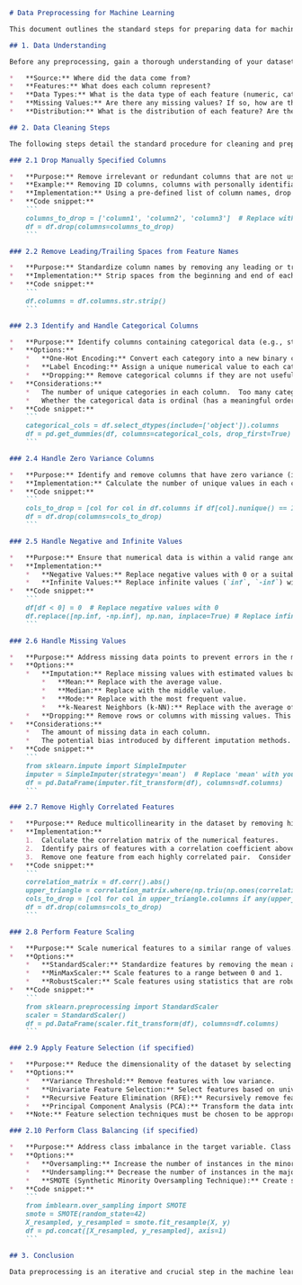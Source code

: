```markdown
# Data Preprocessing for Machine Learning

This document outlines the standard steps for preparing data for machine learning (ML) tasks. Proper preprocessing is crucial for building effective and reliable ML models.

## 1. Data Understanding

Before any preprocessing, gain a thorough understanding of your dataset:

*   **Source:** Where did the data come from?
*   **Features:** What does each column represent?
*   **Data Types:** What is the data type of each feature (numeric, categorical, etc.)?
*   **Missing Values:** Are there any missing values? If so, how are they represented?
*   **Distribution:** What is the distribution of each feature? Are there any outliers?

## 2. Data Cleaning Steps

The following steps detail the standard procedure for cleaning and preparing your data for ML.

### 2.1 Drop Manually Specified Columns

*   **Purpose:** Remove irrelevant or redundant columns that are not useful for the model. These are columns you *know* should be excluded.
*   **Example:** Removing ID columns, columns with personally identifiable information (PII), or features that are known to be irrelevant to the target variable.
*   **Implementation:** Using a pre-defined list of column names, drop them from the DataFrame.
*   **Code snippet:**
    ```
    columns_to_drop = ['column1', 'column2', 'column3']  # Replace with your column names
    df = df.drop(columns=columns_to_drop)
    ```

### 2.2 Remove Leading/Trailing Spaces from Feature Names

*   **Purpose:** Standardize column names by removing any leading or trailing spaces. This prevents errors caused by inconsistent naming.
*   **Implementation:** Strip spaces from the beginning and end of each column name.
*   **Code snippet:**
    ```
    df.columns = df.columns.str.strip()
    ```

### 2.3 Identify and Handle Categorical Columns

*   **Purpose:** Identify columns containing categorical data (e.g., strings, objects) and decide how to handle them.
*   **Options:**
    *   **One-Hot Encoding:** Convert each category into a new binary column.
    *   **Label Encoding:** Assign a unique numerical value to each category.
    *   **Dropping:** Remove categorical columns if they are not useful or difficult to encode properly.
*   **Considerations:**
    *   The number of unique categories in each column.  Too many categories can lead to high dimensionality.
    *   Whether the categorical data is ordinal (has a meaningful order) or nominal (no meaningful order).  Different encoding techniques are appropriate for different types of categorical data.
*   **Code snippet:**
    ```
    categorical_cols = df.select_dtypes(include=['object']).columns
    df = pd.get_dummies(df, columns=categorical_cols, drop_first=True) # Example: One-Hot Encoding
    ```

### 2.4 Handle Zero Variance Columns

*   **Purpose:** Identify and remove columns that have zero variance (i.e., all values are the same). These columns provide no information to the model.
*   **Implementation:** Calculate the number of unique values in each column and remove those with only one unique value.
*   **Code snippet:**
    ```
    cols_to_drop = [col for col in df.columns if df[col].nunique() == 1]
    df = df.drop(columns=cols_to_drop)
    ```

### 2.5 Handle Negative and Infinite Values

*   **Purpose:** Ensure that numerical data is within a valid range and does not contain any unexpected values that can cause issues in further processing or modeling.
*   **Implementation:**
    *   **Negative Values:** Replace negative values with 0 or a suitable minimum value if negative values are not semantically meaningful.
    *   **Infinite Values:** Replace infinite values (`inf`, `-inf`) with NaN (Not a Number).
*   **Code snippet:**
    ```
    df[df < 0] = 0  # Replace negative values with 0
    df.replace([np.inf, -np.inf], np.nan, inplace=True) # Replace infinite values with NaN
    ```

### 2.6 Handle Missing Values

*   **Purpose:** Address missing data points to prevent errors in the model training process and avoid introducing bias.
*   **Options:**
    *   **Imputation:** Replace missing values with estimated values based on other data points in the column. Common imputation strategies include:
        *   **Mean:** Replace with the average value.
        *   **Median:** Replace with the middle value.
        *   **Mode:** Replace with the most frequent value.
        *   **k-Nearest Neighbors (k-NN):** Replace with the average of the k-nearest neighbors.
    *   **Dropping:** Remove rows or columns with missing values. This should only be done if the amount of missing data is small and doesn't introduce significant bias.
*   **Considerations:**
    *   The amount of missing data in each column.
    *   The potential bias introduced by different imputation methods.
*   **Code snippet:**
    ```
    from sklearn.impute import SimpleImputer
    imputer = SimpleImputer(strategy='mean')  # Replace 'mean' with your imputation strategy
    df = pd.DataFrame(imputer.fit_transform(df), columns=df.columns)
    ```

### 2.7 Remove Highly Correlated Features

*   **Purpose:** Reduce multicollinearity in the dataset by removing highly correlated features. Multicollinearity can negatively impact model performance and interpretability.
*   **Implementation:**
    1.  Calculate the correlation matrix of the numerical features.
    2.  Identify pairs of features with a correlation coefficient above a certain threshold (e.g., 0.9).
    3.  Remove one feature from each highly correlated pair.  Consider removing the feature with less variance, fewer real-world implications, or more missing values.
*   **Code snippet:**
    ```
    correlation_matrix = df.corr().abs()
    upper_triangle = correlation_matrix.where(np.triu(np.ones(correlation_matrix.shape), k=1).astype(bool))
    cols_to_drop = [col for col in upper_triangle.columns if any(upper_triangle[col] > 0.9)] # Threshold = 0.9
    df = df.drop(columns=cols_to_drop)
    ```

### 2.8 Perform Feature Scaling

*   **Purpose:** Scale numerical features to a similar range of values. This is important for algorithms that are sensitive to the scale of the input features, such as k-NN, support vector machines (SVMs), and neural networks.
*   **Options:**
    *   **StandardScaler:** Standardize features by removing the mean and scaling to unit variance.
    *   **MinMaxScaler:** Scale features to a range between 0 and 1.
    *   **RobustScaler:** Scale features using statistics that are robust to outliers.
*   **Code snippet:**
    ```
    from sklearn.preprocessing import StandardScaler
    scaler = StandardScaler()
    df = pd.DataFrame(scaler.fit_transform(df), columns=df.columns)
    ```

### 2.9 Apply Feature Selection (if specified)

*   **Purpose:** Reduce the dimensionality of the dataset by selecting a subset of the most relevant features. This can improve model performance, reduce overfitting, and simplify the model.
*   **Options:**
    *   **Variance Threshold:** Remove features with low variance.
    *   **Univariate Feature Selection:** Select features based on univariate statistical tests (e.g., chi-squared test, ANOVA F-value).
    *   **Recursive Feature Elimination (RFE):** Recursively remove features and evaluate model performance.
    *   **Principal Component Analysis (PCA):** Transform the data into a set of uncorrelated principal components.
*   **Note:** Feature selection techniques must be chosen to be appropriate for the type of machine learning problem.

### 2.10 Perform Class Balancing (if specified)

*   **Purpose:** Address class imbalance in the target variable. Class imbalance can lead to biased models that perform poorly on the minority class.
*   **Options:**
    *   **Oversampling:** Increase the number of instances in the minority class.
    *   **Undersampling:** Decrease the number of instances in the majority class.
    *   **SMOTE (Synthetic Minority Oversampling Technique):** Create synthetic instances for the minority class based on existing instances.
*   **Code snippet:**
    ```
    from imblearn.over_sampling import SMOTE
    smote = SMOTE(random_state=42)
    X_resampled, y_resampled = smote.fit_resample(X, y)
    df = pd.concat([X_resampled, y_resampled], axis=1)
    ```

## 3. Conclusion

Data preprocessing is an iterative and crucial step in the machine learning pipeline. This guide has provided a comprehensive overview of data preprocessing steps. It is important to remember that the specific steps and techniques used will depend on the characteristics of your data and the goals of your machine learning project.
```
